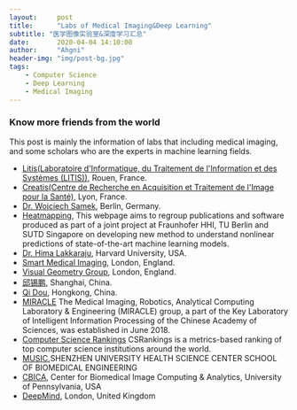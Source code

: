 ```yaml
---
layout:     post
title:      "Labs of Medical Imaging&Deep Learning"
subtitle: "医学图像实验室&深度学习汇总"
date:       2020-04-04 14:10:00
author:     "Ahgni"
header-img: "img/post-bg.jpg"
tags:
    - Computer Science
    - Deep Learning
    - Medical Imaging
---
```


### Know more friends from the world
This post is mainly the information of labs that including medical imaging, and some scholars who are the experts in machine learning fields.

* [Litis(Laboratoire d'Informatique, du Traitement de l'Information et des Systèmes (LITIS))](http://www.litislab.fr/), Rouen, France.
* [Creatis(Centre de Recherche en Acquisition et Traitement de l'Image pour la Santé)](https://www.creatis.insa-lyon.fr/site7/en), Lyon, France.
* [Dr. Wojciech Samek](http://iphome.hhi.de/samek/), Berlin, Germany.
* [Heatmapping](http://www.heatmapping.org/), This webpage aims to regroup publications and software produced as part of a joint project at Fraunhofer HHI, TU Berlin and SUTD Singapore on developing new method to understand nonlinear predictions of state-of-the-art machine learning models. 
* [Dr. Hima Lakkaraju](https://himalakkaraju.github.io/), Harvard University, USA.
* [Smart Medical Imaging](https://www.imagingcdt.com/), London, England.
* [Visual Geometry Group](https://www.robots.ox.ac.uk/~vgg/), London, England.
* [邱锡鹏](https://xpqiu.github.io/index.html), Shanghai, China.
* [Qi Dou](http://www.cse.cuhk.edu.hk/~qdou/), Hongkong, China.
* [MIRACLE](http://miracle.ict.ac.cn/?page_id=2&lang=zh) The Medical Imaging, Robotics, Analytical Computing Laboratory & Engineering (MIRACLE) group, a part of the Key Laboratory of Intelligent Information Processing of the Chinese Academy of Sciences, was established in June 2018. 
* [Computer Science Rankings](http://csrankings.org/#/index?vision&graph&world) CSRankings is a metrics-based ranking of top computer science institutions around the world.
* [MUSIC](http://www.music-bme.net/),SHENZHEN UNIVERSITY HEALTH SCIENCE CENTER SCHOOL OF BIOMEDICAL ENGINEERING
* [CBICA](https://www.med.upenn.edu/cbica/), Center for Biomedical Image Computing & Analytics, University of Pennsylvania, USA
* [DeepMind](https://deepmind.com/), London, United Kingdom




